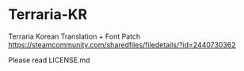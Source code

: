 # Terraria-KR
Terraria Korean Translation + Font Patch  
https://steamcommunity.com/sharedfiles/filedetails/?id=2440730362

Please read LICENSE.md
